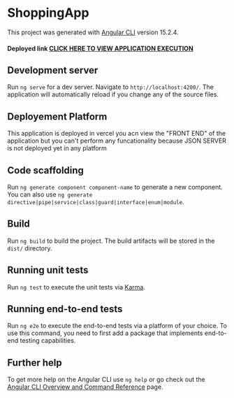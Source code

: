 # ShoppingApp

This project was generated with [Angular CLI](https://github.com/angular/angular-cli) version 15.2.4.

#### Deployed link [CLICK HERE TO VIEW APPLICATION EXECUTION](https://royal-collections.vercel.app)

## Development server

Run `ng serve` for a dev server. Navigate to `http://localhost:4200/`. The application will automatically reload if you change any of the source files.

## Deployement Platform

This application is deployed in vercel you acn view the "FRONT END" of the application but you can't perform any funcationality because JSON SERVER is not deployed yet in any platform

## Code scaffolding

Run `ng generate component component-name` to generate a new component. You can also use `ng generate directive|pipe|service|class|guard|interface|enum|module`.

## Build

Run `ng build` to build the project. The build artifacts will be stored in the `dist/` directory.

## Running unit tests

Run `ng test` to execute the unit tests via [Karma](https://karma-runner.github.io).

## Running end-to-end tests

Run `ng e2e` to execute the end-to-end tests via a platform of your choice. To use this command, you need to first add a package that implements end-to-end testing capabilities.

## Further help

To get more help on the Angular CLI use `ng help` or go check out the [Angular CLI Overview and Command Reference](https://angular.io/cli) page.


